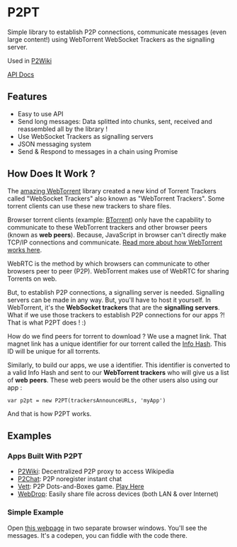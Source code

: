 # P2PT

Simple library to establish P2P connections, communicate messages (even large content!) using WebTorrent WebSocket Trackers as the signalling server.

Used in [P2Wiki](//lab.subinsb.com/p2wiki/)

[API Docs](https://github.com/subins2000/p2pt/blob/master/api-docs.md)

## Features

* Easy to use API
* Send long messages: Data splitted into chunks, sent, received and reassembled all by the library !
* Use WebSocket Trackers as signalling servers
* JSON messaging system
* Send & Respond to messages in a chain using Promise

## How Does It Work ?

The [amazing WebTorrent](https://webtorrent.io/) library created a new kind of Torrent Trackers called "WebSocket Trackers" also known as "WebTorrent Trackers". Some torrent clients can use these new trackers to share files.

Browser torrent clients (example: [BTorrent](https://btorrent.xyz/)) only have the capability to communicate to these WebTorrent trackers and other browser peers (known as **web peers**). Because, JavaScript in browser can't directly make TCP/IP connections and communicate. [Read more about how WebTorrent works here](https://github.com/webtorrent/webtorrent/).

WebRTC is the method by which browsers can communicate to other browsers peer to peer (P2P). WebTorrent makes use of WebRTC for sharing Torrents on web.

But, to establish P2P connections, a signalling server is needed. Signalling servers can be made in any way. But, you'll have to host it yourself. In WebTorrent, it's the **WebSocket trackers** that are the **signalling servers**. What if we use those trackers to establish P2P connections for our apps ?! That is what P2PT does ! :)

How do we find peers for torrent to download ? We use a magnet link. That magnet link has a unique identifier for our torrent called the [Info Hash](https://en.wikipedia.org/wiki/Magnet_URI_scheme#URN,_containing_hash_(xt)). This ID will be unique for all torrents.

Similarly, to build our apps, we use a identifier. This identifier is converted to a valid Info Hash and sent to our **WebTorrent trackers** who will give us a list of **web peers**. These web peers would be the other users also using our app :

```
var p2pt = new P2PT(trackersAnnounceURLs, 'myApp')
```

And that is how P2PT works.

## Examples

### Apps Built With P2PT

* [P2Wiki](//github.com/subins2000/p2wiki): Decentralized P2P proxy to access Wikipedia
* [P2Chat](//github.com/subins2000/p2chat): P2P noregister instant chat
* [Vett](//github.com/subins2000/vett): P2P Dots-and-Boxes game. [Play Here](//vett.space)
* [WebDrop](//github.com/subins2000/WebDrop): Easily share file across devices (both LAN & over Internet)

### Simple Example

Open [this webpage](https://codepen.io/subins2000/pen/MWKwRYJ) in two separate browser windows. You'll see the messages. It's a codepen, you can fiddle with the code there.